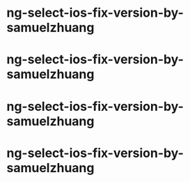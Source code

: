 # ng-select-ios-fix-version-by-samuelzhuang
# ng-select-ios-fix-version-by-samuelzhuang
# ng-select-ios-fix-version-by-samuelzhuang
# ng-select-ios-fix-version-by-samuelzhuang
